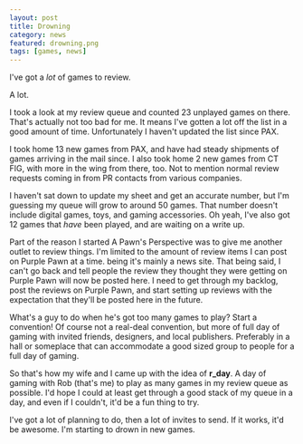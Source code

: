 ```yaml
---
layout: post
title: Drowning
category: news
featured: drowning.png
tags: [games, news]
---
```


I've got a *lot* of games to review.

A lot.

I took a look at my review queue and counted 23 unplayed games on there. That's actually not too bad for me. It means I've gotten a lot off the list in a good amount of time. Unfortunately I haven't updated the list since PAX.

I took home 13 new games from PAX, and have had steady shipments of games arriving in the mail since. I also took home 2 new games from CT FIG, with more in the wing from there, too. Not to mention normal review requests coming in from PR contacts from various companies.

I haven't sat down to update my sheet and get an accurate number, but I'm guessing my queue will grow to around 50 games. That number doesn't include digital games, toys, and gaming accessories. Oh yeah, I've also got 12 games that *have* been played, and are waiting on a write up.

Part of the reason I started A Pawn's Perspective was to give me another outlet to review things. I'm limited to the amount of review items I can post on Purple Pawn at a time. being it's mainly a news site. That being said, I can't go back and tell people the review they thought they were getting on Purple Pawn will now be posted here. I need to get through my backlog, post the reviews on Purple Pawn, and start setting up reviews with the expectation that they'll be posted here in the future.

What's a guy to do when he's got too many games to play? Start a convention! Of course not a real-deal convention, but more of full day of gaming with invited friends, designers, and local publishers. Preferably in a hall or someplace that can accommodate a good sized group to people for a full day of gaming.

So that's how my wife and I came up with the idea of **r_day**. A day of gaming with Rob (that's me) to play as many games in my review queue as possible. I'd hope I could at least get through a good stack of my queue in a day, and even if I couldn't, it'd be a fun thing to try.

I've got a lot of planning to do, then a lot of invites to send. If it works, it'd be awesome. I'm starting to drown in new games.
